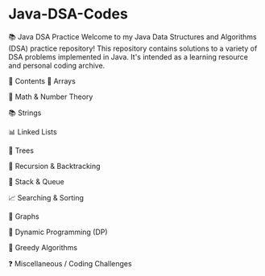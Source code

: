# Java-DSA-Codes

📚 Java DSA Practice 
Welcome to my Java Data Structures and Algorithms (DSA) practice repository! This repository contains solutions to a variety of DSA problems implemented in Java. It's intended as a learning resource and personal coding archive.

🚀 Contents
🔢 Arrays

🧮 Math & Number Theory

📚 Strings

📊 Linked Lists

🌲 Trees

🔁 Recursion & Backtracking

🔗 Stack & Queue

📈 Searching & Sorting

🧭 Graphs

🧠 Dynamic Programming (DP)

🎯 Greedy Algorithms

❓ Miscellaneous / Coding Challenges
